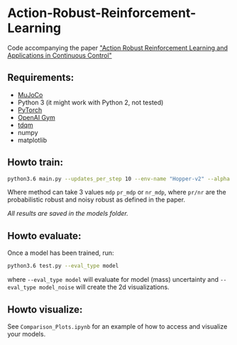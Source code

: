 # Action-Robust-Reinforcement-Learning
Code accompanying the paper ["Action Robust Reinforcement Learning and Applications in Continuous Control"](https://arxiv.org/abs/1901.09184)

## Requirements:
* [MuJoCo](http://mujoco.org)
* Python 3 (it might work with Python 2, not tested)
* [PyTorch](http://pytorch.org/)
* [OpenAI Gym](https://github.com/openai/gym)
* [tdqm](https://github.com/tqdm/tqdm)
* numpy
* matplotlib

## Howto train:

```bash
python3.6 main.py --updates_per_step 10 --env-name "Hopper-v2" --alpha 0.1 --method pr_mdp
```
Where method can take 3 values `mdp` `pr_mdp` or `nr_mdp`, where `pr/nr` are the probabilistic robust and noisy robust as defined in the paper.

*All results are saved in the models folder.*

## Howto evaluate:
Once a model has been trained, run:
```bash
python3.6 test.py --eval_type model
```
where `--eval_type model` will evaluate for model (mass) uncertainty and `--eval_type model_noise` will create the 2d visualizations.

## Howto visualize:
See `Comparison_Plots.ipynb` for an example of how to access and visualize your models.

